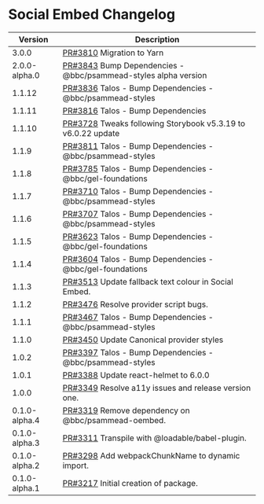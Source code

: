 # Social Embed Changelog

| Version       | Description                                                                                               |
| ------------- | --------------------------------------------------------------------------------------------------------- |
| 3.0.0         | [PR#3810](https://github.com/bbc/psammead/pull/3810) Migration to Yarn                                           |
| 2.0.0-alpha.0 | [PR#3843](https://github.com/bbc/psammead/pull/3843) Bump Dependencies - @bbc/psammead-styles alpha version |
| 1.1.12 | [PR#3836](https://github.com/bbc/psammead/pull/3836) Talos - Bump Dependencies - @bbc/psammead-styles |
| 1.1.11        | [PR#3816](https://github.com/bbc/psammead/pull/3816) Talos - Bump Dependencies                            |
| 1.1.10        | [PR#3728](https://github.com/bbc/psammead/pull/3728) Tweaks following Storybook v5.3.19 to v6.0.22 update |
| 1.1.9         | [PR#3811](https://github.com/bbc/psammead/pull/3811) Talos - Bump Dependencies - @bbc/psammead-styles     |
| 1.1.8         | [PR#3785](https://github.com/bbc/psammead/pull/3785) Talos - Bump Dependencies - @bbc/gel-foundations     |
| 1.1.7         | [PR#3710](https://github.com/bbc/psammead/pull/3710) Talos - Bump Dependencies - @bbc/psammead-styles     |
| 1.1.6         | [PR#3707](https://github.com/bbc/psammead/pull/3707) Talos - Bump Dependencies - @bbc/psammead-styles     |
| 1.1.5         | [PR#3623](https://github.com/bbc/psammead/pull/3623) Talos - Bump Dependencies - @bbc/gel-foundations     |
| 1.1.4         | [PR#3604](https://github.com/bbc/psammead/pull/3604) Talos - Bump Dependencies - @bbc/gel-foundations     |
| 1.1.3         | [PR#3513](https://github.com/bbc/psammead/pull/3513) Update fallback text colour in Social Embed.         |
| 1.1.2         | [PR#3476](https://github.com/bbc/psammead/pull/3476) Resolve provider script bugs.                        |
| 1.1.1         | [PR#3467](https://github.com/bbc/psammead/pull/3467) Talos - Bump Dependencies - @bbc/psammead-styles     |
| 1.1.0         | [PR#3450](https://github.com/bbc/psammead/pull/3450) Update Canonical provider styles                     |
| 1.0.2         | [PR#3397](https://github.com/bbc/psammead/pull/3397) Talos - Bump Dependencies - @bbc/psammead-styles     |
| 1.0.1         | [PR#3388](https://github.com/bbc/psammead/pull/3388) Update react-helmet to 6.0.0                         |
| 1.0.0         | [PR#3349](https://github.com/bbc/psammead/pull/3349) Resolve a11y issues and release version one.         |
| 0.1.0-alpha.4 | [PR#3319](https://github.com/bbc/psammead/pull/3319) Remove dependency on @bbc/psammead-oembed.           |
| 0.1.0-alpha.3 | [PR#3311](https://github.com/bbc/psammead/pull/3311) Transpile with @loadable/babel-plugin.               |
| 0.1.0-alpha.2 | [PR#3298](https://github.com/bbc/psammead/pull/3298) Add webpackChunkName to dynamic import.              |
| 0.1.0-alpha.1 | [PR#3217](https://github.com/bbc/psammead/pull/3217) Initial creation of package.                         |
